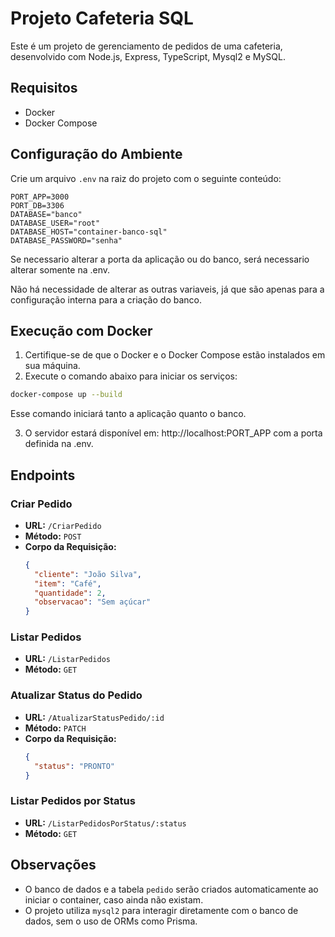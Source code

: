 # Projeto Cafeteria SQL

Este é um projeto de gerenciamento de pedidos de uma cafeteria, desenvolvido com Node.js, Express, TypeScript, Mysql2 e MySQL.

## Requisitos

- Docker
- Docker Compose

## Configuração do Ambiente

Crie um arquivo `.env` na raiz do projeto com o seguinte conteúdo:

```env
PORT_APP=3000
PORT_DB=3306
DATABASE="banco"
DATABASE_USER="root"
DATABASE_HOST="container-banco-sql"
DATABASE_PASSWORD="senha"
```

Se necessario alterar a porta da aplicação ou do banco, será necessario alterar somente na .env.

Não há necessidade de alterar as outras variaveis, já que são apenas para a configuração interna para a criação do banco. 

## Execução com Docker

1. Certifique-se de que o Docker e o Docker Compose estão instalados em sua máquina.
2. Execute o comando abaixo para iniciar os serviços:

```bash
docker-compose up --build
```

Esse comando iniciará tanto a aplicação quanto o banco.

3. O servidor estará disponível em: http://localhost:PORT_APP com a porta definida na .env.

## Endpoints

### Criar Pedido
- **URL:** `/CriarPedido`
- **Método:** `POST`
- **Corpo da Requisição:**
  ```json
  {
    "cliente": "João Silva",
    "item": "Café",
    "quantidade": 2,
    "observacao": "Sem açúcar"
  }
  ```

### Listar Pedidos
- **URL:** `/ListarPedidos`
- **Método:** `GET`

### Atualizar Status do Pedido
- **URL:** `/AtualizarStatusPedido/:id`
- **Método:** `PATCH`
- **Corpo da Requisição:**
  ```json
  {
    "status": "PRONTO"
  }
  ```

### Listar Pedidos por Status
- **URL:** `/ListarPedidosPorStatus/:status`
- **Método:** `GET`

## Observações

- O banco de dados e a tabela `pedido` serão criados automaticamente ao iniciar o container, caso ainda não existam.
- O projeto utiliza `mysql2` para interagir diretamente com o banco de dados, sem o uso de ORMs como Prisma.
